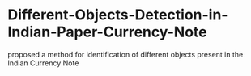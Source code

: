 # Different-Objects-Detection-in-Indian-Paper-Currency-Note
proposed a method for identification of different objects present in the Indian Currency Note

